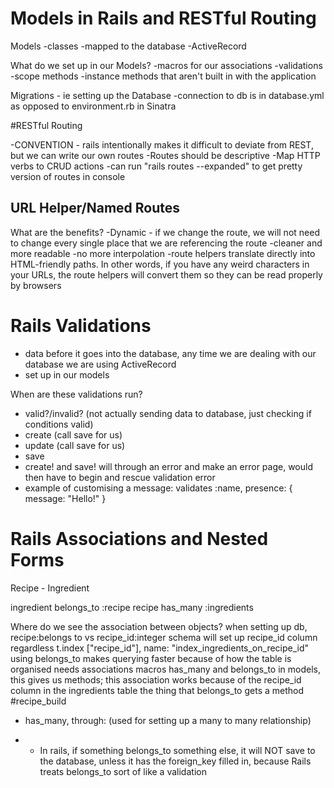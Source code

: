 # Models in Rails and RESTful Routing

Models
-classes
-mapped to the database
-ActiveRecord

What do we set up in our Models?
-macros for our associations
-validations
-scope methods
-instance methods that aren't built in with the application

Migrations - ie setting up the Database
-connection to db is in database.yml as opposed to environment.rb in Sinatra

#RESTful Routing

-CONVENTION - rails intentionally makes it difficult to deviate from REST, but we can write our own routes
-Routes should be descriptive
-Map HTTP verbs to CRUD actions
-can run "rails routes --expanded" to get pretty version of routes in console

## URL Helper/Named Routes
What are the benefits?
-Dynamic - if we change the route, we will not need to change every single place that we are referencing the route
-cleaner and more readable
-no more interpolation
-route helpers translate directly into HTML-friendly paths. In other words, if you have any weird characters in your URLs, the route helpers will convert them so they can be read properly by browsers

# Rails Validations

- data before it goes into the database, any time we are dealing with our database we are using ActiveRecord
- set up in our models

When are these validations run?
- valid?/invalid? (not actually sending data to database, just checking if conditions valid)
- create (call save for us)
- update (call save for us)
- save
- create! and save! will through an error and make an error page, would then have to begin and rescue validation error
- example of customising a message:   validates :name, presence: { message: "Hello!" }

# Rails Associations and Nested Forms

Recipe - Ingredient 

ingredient belongs_to :recipe
recipe has_many :ingredients

Where do we see the association between objects?
when setting up db, recipe:belongs to vs recipe_id:integer
  schema will set up recipe_id column regardless
      t.index ["recipe_id"], name: "index_ingredients_on_recipe_id"
      using belongs_to makes querying faster because of how the table is organised
  needs associations macros has_many and belongs_to in models, this gives us methods; this association works because of the recipe_id column in the ingredients table
    the thing that belongs_to gets a method #recipe_build
- has_many, through: (used for setting up a many to many relationship)

- * In rails, if something belongs_to something else, it will NOT save to the database, unless it has the foreign_key filled in, because Rails treats belongs_to sort of like a validation